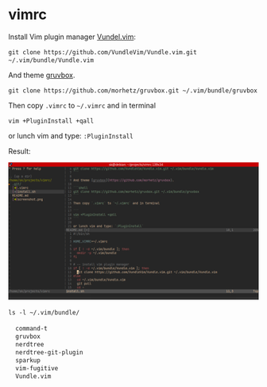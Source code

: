 # vimrc

Install Vim plugin manager [Vundel.vim](https://github.com/VundleVim/Vundle.vim):

```shell
git clone https://github.com/VundleVim/Vundle.vim.git ~/.vim/bundle/Vundle.vim
```

And theme [gruvbox](https://github.com/morhetz/gruvbox). 

```shell
git clone https://github.com/morhetz/gruvbox.git ~/.vim/bundle/gruvbox
```

Then copy `.vimrc` to `~/.vimrc` and in terminal 

```
vim +PluginInstall +qall
```

or lunch vim and type: `:PluginInstall`


Result:

![Screenshot](screenshot.png)


```
ls -l ~/.vim/bundle/

  command-t
  gruvbox
  nerdtree
  nerdtree-git-plugin
  sparkup
  vim-fugitive
  Vundle.vim
```



